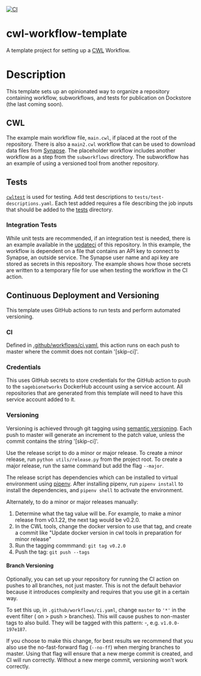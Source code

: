 [![CI](https://github.com/Sage-Bionetworks-Workflows/cwl-workflow-template/actions/workflows/ci.yaml/badge.svg)](https://github.com/Sage-Bionetworks-Workflows/cwl-workflow-template/actions/workflows/ci.yaml)

# cwl-workflow-template
A template project for setting up a [CWL](https://www.commonwl.org/) Workflow.

# Description

This template sets up an opinionated way to organize a repository containing
workflow, subworkflows, and tests for publication on Dockstore (the last coming soon).

## CWL

The example main workflow file, `main.cwl`, if placed at the root of the
repository. There is also a `main2.cwl` workflow that can be used to download 
data files from [Synapse](https://www.synapse.org/). The placeholder workflow includes another workflow as a step from
the `subworkflows` directory. The subworkflow has an example of using a
versioned tool from another repository.

## Tests

[`cwltest`](https://github.com/common-workflow-language/cwltest) is used for
testing. Add test descriptions to `tests/test-descriptions.yaml`. Each test
added requires a file describing the job inputs that should be added to the
[tests](tests) directory.

### Integration Tests
While unit tests are recommended, if an integration test is needed, there is an
example available in the [updateci](https://github.com/Sage-Bionetworks-Workflows/cwl-workflow-template/tree/updateci) of this repository.
In this example, the workflow is dependent on a file that contains an API key to
connect to Synapse, an outside service. The Synapse user name and api key are
stored as secrets in this repository. The example shows how those secrets are
written to a temporary file for use when testing the workflow in the CI action.

## Continuous Deployment and Versioning

This template uses GitHub actions to run tests and perform automated versioning.

### CI
Defined in [.github/workflows/ci.yaml](.github/workflows/ci.yaml), this action
runs on each push to master where the commit does not contain '[skip-ci]'.

### Credentials

This uses GitHub secrets to store credentials for the GitHub action to push to
the `sagebionetworks` DockerHub account using a service account. All repositories
that are generated from this template will need to have this service account
added to it.

### Versioning
Versioning is achieved through git tagging using
[semantic versioning](https://semver.org/). Each push to master will generate an
increment to the patch value, unless the commit contains the string '[skip-ci]'.

Use the release script to do a minor or major release. 
To create a minor release, run `python utils/release.py` from the project root.
To create a major release, run the same command but add the flag `--major`.

The release script has dependencies which can be installed to virtual
environment using [pipenv](https://pipenv.pypa.io/en/latest/). After installing
pipenv, run `pipenv install` to install the dependencies, and `pipenv shell`
to activate the environment.

Alternately, to do a minor or major releases manually:
1. Determine what the tag value will be. For example, to make a minor release from v0.1.22, the next tag would be v0.2.0.
1. In the CWL tools, change the docker version to use that tag, and create a commit like "Update docker version in cwl tools in preparation for minor release"
1. Run the tagging commmand: `git tag v0.2.0`
1. Push the tag: `git push --tags`

#### Branch Versioning
Optionally, you can set up your repository for running the CI action on pushes
to all branches, not just master. This is not the default behavior because it
introduces complexity and requires that you use git in a certain way.

To set this up, in `.github/workflows/ci.yaml`, change `master` to `'*'` in the
event filter ( on > push > branches). This will cause pushes to non-master tags
to also build. They will be tagged with this pattern: <semver>-<git-short-sha>,
e.g. `v1.0.0-197e187`.

If you choose to make this change, for best results we recommend that you also
use the no-fast-forward flag (`--no-ff`) when merging branches to master. Using
that flag will ensure that a new merge commit is created, and CI will run
correctly. Without a new merge commit, versioning won't work correctly.

